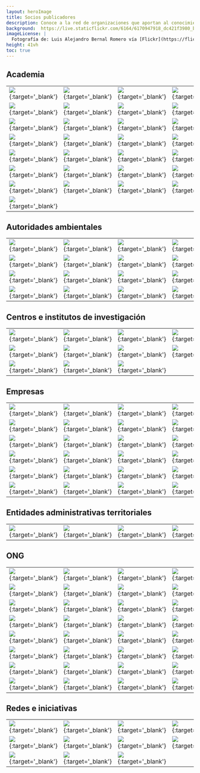 ```yaml
---
layout: heroImage
title: Socios publicadores
description: Conoce a la red de organizaciones que aportan al conocimiento libre y gratuito sobre biodiversidad en el país.
background:  https://live.staticflickr.com/6164/6170947918_dc421f3980_b.jpg
imageLicense: |
  Fotografía de: Luis Alejandro Bernal Romero vía [Flickr](https://flic.kr/p/apiHPL) 
height: 41vh
toc: true
---
```



## Academia

|   |   |   |   |   |   |
|---|---|---|---|---|---|
|  [![](https://statics.sibcolombia.net/sib-resources/images/logos-socios/500px/corhuila.jpg)](https://www.gbif.org/es/publisher/57dfb71a-f0aa-47c2-b997-30c6048dc98a){:target='_blank'} |  [![](https://statics.sibcolombia.net/sib-resources/images/logos-socios/500px/utadeo.jpg)](https://www.gbif.org/es/publisher/81724943-d4d5-4b72-bfd6-3cfc5725c12a){:target='_blank'} |  [![](https://raw.githubusercontent.com/SIB-Colombia/logos/main/socio-SiB-unisangil.png)](https://www.gbif.org/es/publisher/4ef28342-2d78-48b5-a00f-2bad53be38a1){:target='_blank'} |  [![](https://raw.githubusercontent.com/SIB-Colombia/logos/main/socio-SiB-itp.png)](http://www.gbif.org/publisher/882d4191-4161-4fde-9e94-20fbb44901c8){:target='_blank'} |  [![](https://raw.githubusercontent.com/SIB-Colombia/logos/main/socio-SiB-itm.png)](http://www.gbif.org/publisher/34770310-601a-43e0-84fb-ed81661c2d00){:target='_blank'} |  [![](https://statics.sibcolombia.net/sib-resources/images/logos-socios/ipt/unipaz.jpg)](https://www.gbif.org/es/publisher/e4a87e1f-4ff8-4d2e-bcd1-0929678abab9){:target='_blank'} |
|  [![](https://raw.githubusercontent.com/SIB-Colombia/logos/main/socio-SiB-puj.png)](http://www.gbif.org/publisher/0e2f2e28-7790-4c82-b8fb-6ef7b4c764e2){:target='_blank'} |  [![](https://raw.githubusercontent.com/SIB-Colombia/logos/main/socio-SiB-tdea.png)](https://www.gbif.org/es/publisher/63da1b44-176a-4e9b-b418-28fcc182c676){:target='_blank'} |  [![](https://raw.githubusercontent.com/SIB-Colombia/logos/main/socio-SiB-uco.png)](http://www.gbif.org/publisher/c8f840a3-4949-4e18-82e9-5771c3e57129){:target='_blank'} |  [![](https://raw.githubusercontent.com/SIB-Colombia/logos/main/socio-SiB-ces.png)](http://www.gbif.org/publisher/450bdfce-76f7-483e-b4c4-cab6a3daebba){:target='_blank'} |  [![](https://raw.githubusercontent.com/SIB-Colombia/logos/main/socio-SiB-udea.png)](http://www.gbif.org/publisher/cccff716-2694-4209-9f9e-2f7a484465a0){:target='_blank'} |  [![](https://raw.githubusercontent.com/SIB-Colombia/logos/main/socio-SiB-ucaldas.png)](http://www.gbif.org/publisher/f7f9717e-9e50-4a00-a30f-7b134390a566){:target='_blank'} |
|  [![](https://raw.githubusercontent.com/SIB-Colombia/logos/main/socio-SiB-udca.png)](http://www.gbif.org/publisher/814bd44e-34d6-46e1-a143-0c12d03f3eba){:target='_blank'} |  [![](https://raw.githubusercontent.com/SIB-Colombia/logos/main/socio-SiB-unicordoba.png)](http://www.gbif.org/publisher/dec5e6c9-0156-4fa0-b01c-e642dbff48fc){:target='_blank'} |  [![](https://raw.githubusercontent.com/SIB-Colombia/logos/main/socio-SiB-unibague.png)](https://www.gbif.org/es/publisher/ec11396a-66ab-4e57-b9c1-a8aff1cb7a1d){:target='_blank'} |  [![](https://raw.githubusercontent.com/SIB-Colombia/logos/main/socio-SiB-uniamazonia.png)](http://www.gbif.org/publisher/256035fe-75ff-4a7c-94bc-86af590c9050){:target='_blank'} |  [![](https://raw.githubusercontent.com/SIB-Colombia/logos/main/socio-SiB-lasalle.png)](https://www.gbif.org/es/publisher/478a9e81-e716-42dc-a68d-03487953a32e){:target='_blank'} |  [![](https://raw.githubusercontent.com/SIB-Colombia/logos/main/socio-SiB-uniandes.png)](https://www.gbif.org/es/publisher/77c64839-4c99-4a40-beb3-cd16afc23540){:target='_blank'} |
|  [![](https://raw.githubusercontent.com/SIB-Colombia/logos/main/socio-SiB-unillanos.png)](http://www.gbif.org/publisher/2fff5d0c-6bbd-432d-8832-cc4e307a267f){:target='_blank'} |  [![](https://raw.githubusercontent.com/SIB-Colombia/logos/main/socio-SiB-udenar.png)](https://www.gbif.org/es/publisher/58c7e325-82fc-446d-9406-851b4d357db7){:target='_blank'} |  [![](https://statics.sibcolombia.net/sib-resources/images/logos-socios/500px/unipamplona.jpg)](https://www.gbif.org/es/publisher/96b23685-f195-4131-af29-ea9e160225dd){:target='_blank'} |  [![](https://sibcolombia.net/wp-content/uploads/2021/05/usbcali.jpg)](https://www.gbif.org/es/publisher/0a1fecc6-cc98-47d7-bdd0-42f3c051072f){:target='_blank'} |  [![](https://raw.githubusercontent.com/SIB-Colombia/logos/main/socio-SiB-udes.png)](https://www.gbif.org/es/publisher/112087f6-a6c0-4cee-8441-387f900d34f9){:target='_blank'} |  [![](https://raw.githubusercontent.com/SIB-Colombia/logos/main/socio-SiB-unisucre.png)](https://www.gbif.org/es/publisher/341acb6e-2ed2-4c13-af14-5e00173e15f8){:target='_blank'} |
|  [![](https://raw.githubusercontent.com/SIB-Colombia/logos/main/socio-SiB-unicauca.png)](http://www.gbif.org/publisher/695bd197-a0b6-4937-9867-414e84d3a96d){:target='_blank'} |  [![](https://raw.githubusercontent.com/SIB-Colombia/logos/main/socio-SiB-unimagdalena.png)](https://www.gbif.org/es/publisher/30ff48bd-4dd1-429d-a5a5-348c8e5fbfb1){:target='_blank'} |  [![](https://raw.githubusercontent.com/SIB-Colombia/logos/main/socio-SiB-uniquindio.png)](http://www.gbif.org/publisher/bc709e2f-6eb4-4cbe-a295-e12eed0679f2){:target='_blank'} |  [![](https://raw.githubusercontent.com/SIB-Colombia/logos/main/socio-SiB-unisinu.png)](https://www.gbif.org/es/publisher/8d9a1a1c-a563-461e-85ef-002861f87bd7){:target='_blank'} |  [![](https://raw.githubusercontent.com/SIB-Colombia/logos/main/socio-SiB-ut.png)](http://www.gbif.org/publisher/5a45153b-bdf9-44ae-b7a7-e3261896540b){:target='_blank'} |  [![](https://raw.githubusercontent.com/SIB-Colombia/logos/main/socio-SiB-univalle.png)](https://www.gbif.org/es/publisher/85be57ed-f187-49c9-b7ff-eaa622e06217){:target='_blank'} |
|  [![](https://raw.githubusercontent.com/SIB-Colombia/logos/main/socio-SiB-udistrital.png)](http://www.gbif.org/publisher/b8cd2cdb-ee95-409c-b1b8-e09bab4f9a70){:target='_blank'} |  [![](https://raw.githubusercontent.com/SIB-Colombia/logos/main/socio-SiB-eafit.png)](https://www.gbif.org/es/publisher/57c6cd7f-e50f-441e-849a-3d2e1912cb92){:target='_blank'} |  [![](https://raw.githubusercontent.com/SIB-Colombia/logos/main/socio-SiB-unbosque.png)](http://www.gbif.org/publisher/e0455781-2311-4b5b-8cc0-421d73e04f1b){:target='_blank'} |  [![](https://raw.githubusercontent.com/SIB-Colombia/logos/main/socio-SiB-icesi.png)](http://www.gbif.org/publisher/7d91f9bd-f6cd-48e3-ba81-3c228cf5e13a){:target='_blank'} |  [![](https://raw.githubusercontent.com/SIB-Colombia/logos/main/socio-SiB-uis.png)](http://www.gbif.org/publisher/6c147991-c3bf-453d-a778-3bea9a534804){:target='_blank'} |  [![](https://statics.sibcolombia.net/sib-resources/images/logos-socios/ipt/unilibre.jpg)](https://www.gbif.org/es/publisher/0b6c758d-aeac-4bea-a8c9-bd1703468b8a){:target='_blank'} |
|  [![](https://raw.githubusercontent.com/SIB-Colombia/logos/main/socio-SiB-unal.png)](https://www.gbif.org/es/publisher/eac88d99-9f6c-4031-8fc4-8088f0e0dfe7){:target='_blank'} |  [![](https://raw.githubusercontent.com/SIB-Colombia/logos/main/socio-SiB-uptc.png)](http://www.gbif.org/publisher/ad3f9c5f-5021-45a3-a7c4-3e64895f6f79){:target='_blank'} |  [![](https://raw.githubusercontent.com/SIB-Colombia/logos/main/socio-SiB-upb.png)](http://www.gbif.org/publisher/9ad34578-87e3-4240-93ac-4b1a5c9347dc){:target='_blank'} |  [![](https://raw.githubusercontent.com/SIB-Colombia/logos/main/socio-SiB-unisimon.png)](https://www.gbif.org/es/publisher/0238226a-9c79-4717-933a-cf0fd5045ba8){:target='_blank'} |  [![](https://raw.githubusercontent.com/SIB-Colombia/logos/main/socio-SiB-utp.png)](http://www.gbif.org/publisher/06f46c98-9794-4d96-a014-aecdf24dbd7e){:target='_blank'} |  [![](https://raw.githubusercontent.com/SIB-Colombia/logos/main/socio-SiB-utch.png)](http://www.gbif.org/publisher/073e52d4-44bd-41d7-bdfa-88c2735c694b){:target='_blank'} |
|  [![](https://raw.githubusercontent.com/SIB-Colombia/logos/main/socio-SiB-unisabana.png)](https://www.gbif.org/es/publisher/c8ef7f6c-d48b-4d5d-a7e6-3d64152c2832){:target='_blank'} |   |   |   |   |   |

## Autoridades ambientales

|   |   |   |   |   |   |
|---|---|---|---|---|---|
|  [![](https://raw.githubusercontent.com/SIB-Colombia/logos/main/socio-SiB-amva.png)](https://www.gbif.org/es/publisher/bad9baef-be05-4410-83c8-31060a9bafb7){:target='_blank'} |  [![](https://raw.githubusercontent.com/SIB-Colombia/logos/main/socio-SiB-car.png)](https://www.gbif.org/es/publisher/47380c8a-0edd-4036-b1bc-d852cba8232f){:target='_blank'} |  [![](https://raw.githubusercontent.com/SIB-Colombia/logos/main/socio-SiB-carder.png)](https://www.gbif.org/es/publisher/530adb60-b968-4804-8571-4e8f74b9539d){:target='_blank'} |  [![](https://raw.githubusercontent.com/SIB-Colombia/logos/main/socio-SiB-cdmb.png)](https://www.gbif.org/es/publisher/7a079928-aee9-418a-b083-6152d01c78d6){:target='_blank'} |  [![](https://raw.githubusercontent.com/SIB-Colombia/logos/main/socio-SiB-coralina.png)](https://www.gbif.org/es/publisher/73b7431a-7a64-47f6-9c1b-a030e1a67fa4){:target='_blank'} |  [![](https://raw.githubusercontent.com/SIB-Colombia/logos/main/socio-SiB-corantioquia.png)](https://www.gbif.org/es/publisher/15b278a8-1356-4f7b-ba32-3c733c3d0aac){:target='_blank'} |
|  [![](https://raw.githubusercontent.com/SIB-Colombia/logos/main/socio-SiB-cormacarena.png)](http://www.gbif.org/publisher/4b3fc3ac-227f-477d-9853-cfa76044d108){:target='_blank'} |  [![](https://raw.githubusercontent.com/SIB-Colombia/logos/main/socio-SiB-cornare.png)](http://www.gbif.org/publisher/1106e179-e49f-461f-95a6-459bf4d53c1b){:target='_blank'} |  [![](https://raw.githubusercontent.com/SIB-Colombia/logos/main/socio-SiB-corpoamazonia.png)](http://www.gbif.org/publisher/52f50975-7f82-4945-8e98-90b983a89bfc){:target='_blank'} |  [![](https://raw.githubusercontent.com/SIB-Colombia/logos/main/socio-SiB-corpoboyaca.png)](https://www.gbif.org/es/publisher/03fefd3c-2809-4966-810d-a6c2205ab899  ){:target='_blank'} |  [![](https://raw.githubusercontent.com/SIB-Colombia/logos/main/socio-SiB-corpocaldas.png)](http://www.gbif.org/publisher/015d5ac7-2644-49e9-815e-79468647d6af){:target='_blank'} |  [![](https://raw.githubusercontent.com/SIB-Colombia/logos/main/socio-SiB-corpochivor.png)](https://www.gbif.org/es/publisher/6e051633-cbf0-4729-be54-f7be1e078c97  ){:target='_blank'} |
|  [![](https://statics.sibcolombia.net/sib-resources/images/logos-socios/500px/corpoguavio.jpg)](http://www.gbif.org/publisher/69cbe3e1-ea7a-4f22-b4b8-47dd4df6e79b){:target='_blank'} |  [![](https://statics.sibcolombia.net/sib-resources/images/logos-socios/500px/cam.jpg)](https://www.gbif.org/es/publisher/01557d7b-fe92-442a-915c-cc4709eaed23){:target='_blank'} |  [![](https://raw.githubusercontent.com/SIB-Colombia/logos/main/socio-SiB-cortolima.png)](http://www.gbif.org/publisher/0bad0631-0693-41fa-afd5-54df0120c509){:target='_blank'} |  [![](https://raw.githubusercontent.com/SIB-Colombia/logos/main/socio-SiB-crq.png)](http://www.gbif.org/publisher/85e6ceac-5381-4378-917c-dc3b8032affa){:target='_blank'} |  [![](https://raw.githubusercontent.com/SIB-Colombia/logos/main/socio-SiB-cvc.png)](https://www.gbif.org/es/publisher/06867940-0867-4b4a-abb2-a57a16fcf2dc){:target='_blank'} |  [![](https://raw.githubusercontent.com/SIB-Colombia/logos/main/socio-SiB-cvs.png)](https://www.gbif.org/es/publisher/fbe29d53-6c40-411a-8e97-2d92a285c88e){:target='_blank'} |
|  [![](https://raw.githubusercontent.com/gbif/hp-colombian-biodiversity/master/assets/images/logosEntidades/MADS.png)](https://www.gbif.org/es/publisher/a6086726-bc99-4443-8645-3788ed502381){:target='_blank'} |  [![](https://raw.githubusercontent.com/SIB-Colombia/logos/main/socio-SiB-pnn.png)](http://www.gbif.org/publisher/ab13adb9-ce23-444d-87c9-ce41f03ef2b3){:target='_blank'} |  [![](https://statics.sibcolombia.net/sib-resources/images/logos-socios/500px/sda.jpg)](http://www.gbif.org/publisher/e70c4151-0d1a-414d-b70e-e87ac1e812b7){:target='_blank'} | [![](https://raw.githubusercontent.com/SIB-Colombia/logos/main/socio-SiB-smam.png)](https://www.gbif.org/publisher/1d8b951a-3a02-40ab-aa7a-f37dc0009abf){:target='_blank'} | | |


## Centros e institutos de investigación

|   |   |   |   |   |   |
|---|---|---|---|---|---|
|  [![](https://raw.githubusercontent.com/SIB-Colombia/logos/main/socio-SiB-bios.png)](http://www.gbif.org/publisher/56d218dd-b62e-4ee5-bde6-15f013ad99bb){:target='_blank'} |  [![](https://raw.githubusercontent.com/SIB-Colombia/logos/main/socio-SiB-ciat.png)](https://www.gbif.org/es/publisher/fee3882f-5360-4f01-a1ca-767c48fa629c){:target='_blank'} |  [![](https://raw.githubusercontent.com/SIB-Colombia/logos/main/socio-SiB-cenicafe.png)](https://www.gbif.org/es/publisher/da583013-8a1b-4570-b0e4-c7cb25b2e7bf){:target='_blank'} |  [![](https://raw.githubusercontent.com/SIB-Colombia/logos/main/socio-SiB-cenipalma.png)](https://www.gbif.org/es/publisher/23fe61fe-622d-4523-ae45-8c931f22c534){:target='_blank'} |  [![](https://raw.githubusercontent.com/SIB-Colombia/logos/main/socio-SiB-agrosavia.png)](https://www.gbif.org/es/publisher/488f6b87-5688-4c9a-928c-2d5355054b01){:target='_blank'} |  [![](https://raw.githubusercontent.com/SIB-Colombia/logos/main/socio-SiB-corpogen.png)](https://www.gbif.org/es/publisher/2730ae30-29d6-4aa2-99ee-26f483fa718b){:target='_blank'} |
|  [![](https://raw.githubusercontent.com/SIB-Colombia/logos/main/socio-SiB-cipav.png)](https://www.gbif.org/es/publisher/2e7ea925-e11c-451c-9841-0a8e85e5c5dc){:target='_blank'} |  [![](https://raw.githubusercontent.com/SIB-Colombia/logos/main/socio-SiB-sinchi.png)](https://www.gbif.org/es/publisher/9d77fdeb-100f-4b29-98ad-4effdd824457){:target='_blank'} |  [![](https://raw.githubusercontent.com/SIB-Colombia/logos/main/socio-SiB-icmt.png)](http://www.gbif.org/publisher/831c8ca0-3806-4796-b8a3-fb5f15813749){:target='_blank'} |  [![](https://raw.githubusercontent.com/SIB-Colombia/logos/main/socio-SiB-iavh.png)](http://www.gbif.org/publisher/2a7e3080-28a9-11dd-97cd-b8a03c50a862){:target='_blank'} |  [![](https://raw.githubusercontent.com/SIB-Colombia/logos/main/socio-SiB-iiap.png)](https://www.gbif.org/es/publisher/e1050db2-9faf-4d72-b860-295debaf9d2a){:target='_blank'} |  [![](https://raw.githubusercontent.com/SIB-Colombia/logos/main/socio-SiB-invemar.png)](https://www.gbif.org/es/publisher/f072f648-b8a4-47a0-9e1c-89d790645b5a){:target='_blank'} |
|  [![](https://raw.githubusercontent.com/SIB-Colombia/logos/main/socio-SiB-ins.png)](https://www.gbif.org/es/publisher/b8b274e0-3216-48b8-afea-5616ec326ce1){:target='_blank'} |  [![](https://raw.githubusercontent.com/SIB-Colombia/logos/main/socio-SiB-inciva.png)](http://www.gbif.org/publisher/a7e6d0ba-9e3d-4be2-b3ac-2c5e812e0a31){:target='_blank'} |  [![](https://statics.sibcolombia.net/sib-resources/images/logos-socios/portal-sib/tomogrande.jpg)](https://www.gbif.org/es/publisher/84ecbadd-3529-41ea-a954-12e151eb2755){:target='_blank'}|


## Empresas

|   |   |   |   |   |   |
|---|---|---|---|---|---|
|  [![](https://raw.githubusercontent.com/SIB-Colombia/logos/main/socio-SiB-ab.png)](https://www.gbif.org/es/publisher/6d1beb45-43bc-499a-85a0-f06f67e81591){:target='_blank'}        |  [![](https://raw.githubusercontent.com/SIB-Colombia/logos/main/socio-SiB-aigos.png)](https://www.gbif.org/es/publisher/eea64f26-8fd5-49fb-be7e-a1d4cfc051ee){:target='_blank'}        |  [![](https://raw.githubusercontent.com/SIB-Colombia/logos/main/socio-SiB-anadarko.png)](https://www.gbif.org/es/publisher/b5904aaf-02c7-4ff3-85a6-0f528dbb632e){:target='_blank'}  |  [![](https://raw.githubusercontent.com/SIB-Colombia/logos/main/socio-SiB-anglogoldashanti.png)](https://www.gbif.org/es/publisher/df604473-66f0-444d-94c4-22795f268afe){:target='_blank'} |  [![](https://raw.githubusercontent.com/SIB-Colombia/logos/main/socio-SiB-aures.png)](https://www.gbif.org/es/publisher/e62a5313-e771-4c81-b6d1-cba6e4085635){:target='_blank'}    |  [![](https://raw.githubusercontent.com/SIB-Colombia/logos/main/socio-SiB-biotica.png)](https://www.gbif.org/es/publisher/8e6bc843-c1b4-4b10-b546-881f06049004){:target='_blank'}   |
|  [![](https://raw.githubusercontent.com/SIB-Colombia/logos/main/socio-SiB-cerrejon.png)](https://www.gbif.org/es/publisher/14fb9c57-68a5-4870-b434-5355df7a9c3c){:target='_blank'}  |  [![](https://statics.sibcolombia.net/sib-resources/images/logos-socios/500px/carsa.jpg)](https://www.gbif.org/es/publisher/4d14137b-ce2c-4111-98a9-0078f5d53237){:target='_blank'}    |  [![](https://raw.githubusercontent.com/SIB-Colombia/logos/main/socio-SiB-celsia.png)](https://www.gbif.org/es/publisher/0fd86a13-3d0d-4d6e-b809-2811706f35d6){:target='_blank'}    |  [![](https://statics.sibcolombia.net/sib-resources/images/logos-socios/500px/cerromatoso.jpg)](https://www.gbif.org/es/publisher/1a4f4e64-eb3d-42c3-a359-1be3869b3a20){:target='_blank'}  |  [![](https://raw.githubusercontent.com/SIB-Colombia/logos/main/socio-SiB-chec.png)](https://www.gbif.org/es/publisher/bbf93124-1cc2-4cac-a101-b4412dd04e2a){:target='_blank'}     | [![](https://raw.githubusercontent.com/SIB-Colombia/logos/main/socio-SiB-ciprogress.png)](https://www.gbif.org/es/publisher/03a8bc52-9c2e-4aee-8dd7-9b4d279e4960){:target='_blank'} |
|  [![](https://raw.githubusercontent.com/SIB-Colombia/logos/main/socio-SiB-lapintada.png)](https://www.gbif.org/es/publisher/db41c5c6-d34a-4d27-8ac9-0c8d085393f7){:target='_blank'} |  [![](https://raw.githubusercontent.com/SIB-Colombia/logos/main/socio-SiB-Conambiente.png)](https://www.gbif.org/es/publisher/d3c29fed-bcac-4f84-8d3d-f4b7f76fdc8e){:target='_blank'}  |  [![](https://raw.githubusercontent.com/SIB-Colombia/logos/main/socio-SiB-cunaguaro.png)](https://www.gbif.org/es/publisher/c5245889-c63d-48fa-ae4b-90ddd74f1d2d){:target='_blank'} |  [![](https://statics.sibcolombia.net/sib-resources/images/logos-socios/500px/ecopetrol.jpg)](https://www.gbif.org/es/publisher/d5ef14a1-5177-4547-9ce2-46d84a4214eb){:target='_blank'}    |  [![](https://statics.sibcolombia.net/sib-resources/images/logos-socios/ipt/epm.jpg)](https://www.gbif.org/es/publisher/d42b7e5d-a3e5-4fc2-8b3d-105336d70898){:target='_blank'}    |  [![](https://statics.sibcolombia.net/sib-resources/images/logos-socios/ipt/enel.jpg)](https://www.gbif.org/es/publisher/f442f96e-2017-4cf5-b19f-1f3320ae7577){:target='_blank'}    |
|  [![](https://raw.githubusercontent.com/SIB-Colombia/logos/main/socio-SiB-fedecacao.png)](https://www.gbif.org/es/publisher/37c1c493-782c-4f53-914d-b1f66cdcf61c){:target='_blank'} |  [![](https://raw.githubusercontent.com/SIB-Colombia/logos/main/socio-SiB-fnc.png)](https://www.gbif.org/es/publisher/fe602f47-b553-4291-b6e5-197b9837e167){:target='_blank'}          |  [![](https://statics.sibcolombia.net/sib-resources/images/logos-socios/500px/geb.jpg)](https://www.gbif.org/es/publisher/2977895d-3ce2-4fb9-b62e-a775c8fd9304){:target='_blank'}   |  [![](https://raw.githubusercontent.com/SIB-Colombia/logos/main/socio-SiB-hatovial.png)](https://www.gbif.org/es/publisher/90d2e455-c279-4bf1-ba87-806495641e18){:target='_blank'}         |  [![](https://raw.githubusercontent.com/SIB-Colombia/logos/main/socio-SiB-holcim.png)](https://www.gbif.org/es/publisher/5e08abdd-46a0-45ec-a2e5-93348975b11d){:target='_blank'}   |  [![](https://raw.githubusercontent.com/SIB-Colombia/logos/main/socio-SiB-inerco.png)](https://www.gbif.org/es/publisher/67c63221-0c74-4c18-97f9-e2b2acb739ce){:target='_blank'}    |
|  [![](https://raw.githubusercontent.com/SIB-Colombia/logos/main/socio-SiB-isagen.png)](https://www.gbif.org/es/publisher/04ce62dd-30ec-4d98-8b30-b09cafc3ac38){:target='_blank'}    |  [![](https://raw.githubusercontent.com/SIB-Colombia/logos/main/socio-SiB-mineros-aluvial.png)](https://www.gbif.org/publisher/54eb018e-54d8-49cc-b98b-37733bb70028){:target='_blank'} |  [![](https://raw.githubusercontent.com/SIB-Colombia/logos/main/socio-SiB-moam.png)](https://www.gbif.org/es/publisher/9a21807b-b9c5-4071-b393-764f3cd58abc){:target='_blank'}      |  [![](https://raw.githubusercontent.com/SIB-Colombia/logos/main/socio-SiB-comfenalco.png)](http://www.gbif.org/publisher/0c0c7309-6a47-4760-9f5c-a48f6d354f75){:target='_blank'}           |  [![](https://raw.githubusercontent.com/SIB-Colombia/logos/main/socio-SiB-bicentenario.png)](http://www.gbif.org/publisher/c3da1f49-b2c8-4751-b72f-28855546ec4c){:target='_blank'} |  [![](https://raw.githubusercontent.com/SIB-Colombia/logos/main/socio-SiB-promigas.png)](https://www.gbif.org/es/publisher/dbc2ab56-d499-403c-8db5-c1a49cd0b75f){:target='_blank'}  |
|  [![](https://raw.githubusercontent.com/SIB-Colombia/logos/main/socio-SiB-stratos.png)](https://www.gbif.org/es/publisher/2c542862-b9dd-40fc-8260-fb434997efa7){:target='_blank'}   |  [![](https://raw.githubusercontent.com/SIB-Colombia/logos/main/socio-SiB-terrasos.png)](https://www.gbif.org/es/publisher/f5db868f-e5bf-4208-bd9d-d4063ae1c825){:target='_blank'}     |   [![](https://raw.githubusercontent.com/SIB-Colombia/logos/main/socio-SiB-aliar.png)](https://www.gbif.org/publisher/81122090-e8d9-41a3-a7ba-a43e95d451f9){:target='_blank'}     |   [![](https://raw.githubusercontent.com/SIB-Colombia/logos/main/socio-SiB-awe.png)](https://www.gbif.org/publisher/83500190-21b6-445c-ab2c-c0565fc0afce){:target='_blank'}     |


## Entidades administrativas territoriales

|   |   |   |   |   |   |
|---|---|---|---|---|---|
|  [![](https://statics.sibcolombia.net/sib-resources/images/logos-socios/500px/Cupica.png)](https://www.gbif.org/es/publisher/a4fa550d-0146-47d9-989e-0674121aa8eb){:target='_blank'} |  [![](https://raw.githubusercontent.com/SIB-Colombia/logos/main/socio-SiB-sanandres.png)](https://www.gbif.org/es/publisher/c0fa6fbb-cc9b-423b-b801-c1bb28d6467d){:target='_blank'} |  [![](https://raw.githubusercontent.com/SIB-Colombia/logos/main/socio-SiB-jbb.png)](http://www.gbif.org/publisher/eace4687-50e8-4f9a-829b-29ff8ff1fa8b){:target='_blank'} |  [![](https://raw.githubusercontent.com/SIB-Colombia/logos/main/socio-SiB-pitalito.png)](https://www.gbif.org/publisher/ea573d31-79fd-44f2-ada9-303e820feb4a){:target="_blank"}  |  [![](https://raw.githubusercontent.com/SIB-Colombia/logos/main/socio-SiB-envigado.png)](https://www.gbif.org/publisher/a82f7b11-edb1-4f83-ab17-eefbf50c3cfa){:target="_blank"}  |  [![](/comunidad/imagenes/W_Logo500x500.jpg)](){:target="_blank"} |


## ONG

|   |   |   |   |   |   |
|---|---|---|---|---|---|
|  [![](https://raw.githubusercontent.com/SIB-Colombia/logos/main/socio-SiB-abc.png)](https://www.gbif.org/es/publisher/c803f6f5-2c6a-4b41-8c15-768d48ef1c8c){:target='_blank'} |  [![](https://raw.githubusercontent.com/SIB-Colombia/logos/main/socio-SiB-gaica.png)](http://www.gbif.org/publisher/1447752d-0ee4-4951-a0fb-b1f2acb977af){:target='_blank'} |  [![](https://raw.githubusercontent.com/SIB-Colombia/logos/main/socio-SiB-calidris.png)](https://www.gbif.org/es/publisher/a2f1c6f5-88de-4fc5-891a-336259f32f4e){:target='_blank'} |  [![](https://raw.githubusercontent.com/SIB-Colombia/logos/main/socio-SiB-selva.png)](https://www.gbif.org/es/publisher/567cdb5e-5bb3-42e1-ae07-ffa6fc60b56e){:target='_blank'} |  [![](https://raw.githubusercontent.com/SIB-Colombia/logos/main/socio-SiB-cabildoverde.png)](http://www.gbif.org/publisher/70f5f94a-045f-453e-aae9-c60133376231){:target='_blank'} |  [![](https://statics.sibcolombia.net/sib-resources/images/logos-socios/500px/cuencaverde.jpg)](https://www.gbif.org/pt/publisher/47844d46-753c-44c5-8a1d-b50fa69f7ddc){:target='_blank'} |
|  [![](https://raw.githubusercontent.com/SIB-Colombia/logos/main/socio-SiB-paisajesrurales.png)](http://www.gbif.org/publisher/2627e955-93f5-4206-bac5-a1e3bd91ee37){:target='_blank'} |  [![](https://raw.githubusercontent.com/SIB-Colombia/logos/main/socio-SiB-biodiversa.png)](http://www.gbif.org/publisher/acdeb4a9-78c7-423b-bb21-fb5c4e515854){:target='_blank'} |  [![](https://raw.githubusercontent.com/SIB-Colombia/logos/main/socio-SiB-corporacionsanjorge.png)](http://www.gbif.org/publisher/1904954c-81e7-4254-9778-ae3deed93de6){:target='_blank'} |  [![](https://raw.githubusercontent.com/SIB-Colombia/logos/main/socio-SiB-alma.png)](https://www.gbif.org/es/publisher/05827c69-a802-472f-bbe3-76629dfd57a7){:target='_blank'} |  [![](https://raw.githubusercontent.com/SIB-Colombia/logos/main/socio-SiB-bosqhum.png)](http://www.gbif.org/publisher/e174384d-ee9a-4ed8-b4f4-0ec3a8fa5e39){:target='_blank'} |  [![](https://raw.githubusercontent.com/SIB-Colombia/logos/main/socio-SiB-zoobaq.png)](http://www.gbif.org/publisher/c3809434-1211-4b43-b20c-bd940780d30e){:target='_blank'} |
|  [![](https://statics.sibcolombia.net/sib-resources/images/logos-socios/500px/fundcentrodeprimates.jpg)](https://www.gbif.org/es/publisher/17f4782d-46d3-43df-bfb1-e190f972073a){:target='_blank'} |  [![](https://statics.sibcolombia.net/sib-resources/images/logos-socios/500px/cerrobravo.jpg)](https://www.gbif.org/es/publisher/2475808f-450e-4079-9a23-fa7ba6d14845){:target='_blank'} |  [![](https://raw.githubusercontent.com/SIB-Colombia/logos/main/socio-SiB-chimbilako.png)](https://www.gbif.org/es/publisher/76d82379-e2a3-4a1f-9b55-2ec5c9f87532){:target='_blank'} |  [![](https://raw.githubusercontent.com/SIB-Colombia/logos/main/socio-SiB-colombiaazul.png)](https://www.gbif.org/es/publisher/32665a46-4074-474a-85a5-110db4f55fa8){:target='_blank'} |  [![](https://raw.githubusercontent.com/SIB-Colombia/logos/main/socio-SiB-cunaguaro.png)](https://www.gbif.org/es/publisher/827fad55-4521-496e-949c-28e3b0428765){:target='_blank'} |  [![](https://raw.githubusercontent.com/SIB-Colombia/logos/main/socio-SiB-ecohabitats.png)](https://www.gbif.org/es/publisher/4dad347c-f297-46ee-9755-fda443b966d7){:target='_blank'} |
|  [![](https://raw.githubusercontent.com/SIB-Colombia/logos/main/socio-SiB-fedena.png)](https://www.gbif.org/es/publisher/005015df-170c-4f12-8e01-19877f1deba8){:target='_blank'} |  [![](https://raw.githubusercontent.com/SIB-Colombia/logos/main/socio-SiB-ecotropico.png)](https://www.gbif.org/es/publisher/c7e55c34-9c2d-46d5-9ca0-7aaad06b179a){:target='_blank'} |  [![](https://raw.githubusercontent.com/SIB-Colombia/logos/main/socio-SiB-elrefugio.png)](http://www.gbif.org/publisher/a705fc03-2aaa-4f52-af96-bd6f3000df4f){:target='_blank'} |  [![](https://raw.githubusercontent.com/SIB-Colombia/logos/main/socio-SiB-entropika.png)](http://www.gbif.org/publisher/3a56fbe7-467b-4018-8876-f73dede15ea2){:target='_blank'} |  [![](https://raw.githubusercontent.com/SIB-Colombia/logos/main/socio-SiB-guayacanal.png)](https://www.gbif.org/es/publisher/00a915e7-b4e2-4795-bcbf-45e4dda0e927){:target='_blank'} |  [![](https://raw.githubusercontent.com/SIB-Colombia/logos/main/socio-SiB-gaia.png)](http://www.gbif.org/publisher/cd9bc4b5-4375-4991-aec5-0b4443b5d7a6){:target='_blank'} |
|  [![](https://raw.githubusercontent.com/SIB-Colombia/logos/main/socio-SiB-humedales.png)](http://www.gbif.org/publisher/85aae44a-2a4c-4a3f-92cc-a1a8d27b90fa){:target='_blank'} |  [![](https://raw.githubusercontent.com/SIB-Colombia/logos/main/socio-SiB-jbm.png)](http://www.gbif.org/publisher/927793ba-72ba-43b3-8794-a22c78be5070){:target='_blank'} |  [![](https://raw.githubusercontent.com/SIB-Colombia/logos/main/socio-SiB-jotaudo.png)](http://www.gbif.org/publisher/b98ce289-a492-4bcf-8e57-623ddfadab10){:target='_blank'} |  [![](https://raw.githubusercontent.com/SIB-Colombia/logos/main/socio-SiB-macuaticos.png)](http://www.gbif.org/publisher/29808b4c-81a6-4f60-9df4-bdb9a08f74b8){:target='_blank'} |  [![](https://raw.githubusercontent.com/SIB-Colombia/logos/main/socio-SiB-malpelo.png)](https://www.gbif.org/es/publisher/ef3ec46c-c2e6-4674-a663-77b334fa6003){:target='_blank'} |  [![](https://raw.githubusercontent.com/SIB-Colombia/logos/main/socio-SiB-natura.png)](https://www.gbif.org/es/publisher/f52593de-ac30-49ea-8e3e-07cf745249ec){:target='_blank'} |
|  [![](https://raw.githubusercontent.com/SIB-Colombia/logos/main/socio-SiB-omacha.png)](https://www.gbif.org/es/publisher/986e56a2-5615-407d-8351-a4bac59fd303){:target='_blank'} |  [![](https://raw.githubusercontent.com/SIB-Colombia/logos/main/socio-SiB-fundacionorinoquia.png)](http://www.gbif.org/publisher/685633c3-05f9-4e44-bf4f-8dfdd0654072){:target='_blank'} |  [![](https://raw.githubusercontent.com/SIB-Colombia/logos/main/socio-SiB-orinoquiabiodiversa.png)](http://www.gbif.org/publisher/111b5370-2936-4e4e-a772-7d681a7127c1){:target='_blank'} |  [![](https://raw.githubusercontent.com/SIB-Colombia/logos/main/socio-SiB-panthera.png)](http://www.gbif.org/publisher/4eb145f4-b1b0-4b94-8edc-e814fd77a4e8){:target='_blank'} |  [![](https://raw.githubusercontent.com/SIB-Colombia/logos/main/socio-SiB-ecomares.png)](http://www.gbif.org/publisher/4bd6f687-197e-4d61-ad04-965c86f5a4dd){:target='_blank'} |  [![](https://raw.githubusercontent.com/SIB-Colombia/logos/main/socio-SiB-prosierra.png)](https://www.gbif.org/es/publisher/6fd43b88-b13f-4547-94ab-1720f2a3b7ed){:target='_blank'} |
|  [![](https://raw.githubusercontent.com/SIB-Colombia/logos/main/socio-SiB-lapalmita.png)](http://www.gbif.org/publisher/fb92ab7b-65fe-4353-9c4b-99ee81c91feb){:target='_blank'} |  [![](https://raw.githubusercontent.com/SIB-Colombia/logos/main/socio-SiB-tortugasdelmar.png)](http://www.gbif.org/publisher/4fd780a2-60b9-480f-8550-124b1604143f){:target='_blank'} |  [![](https://raw.githubusercontent.com/SIB-Colombia/logos/main/socio-SiB-ftropico.png)](http://www.gbif.org/publisher/8825eec2-5312-4e2a-ada4-41b907818fdf){:target='_blank'} |  [![](https://statics.sibcolombia.net/sib-resources/images/logos-socios/500px/tropicoalto.jpg)](https://www.gbif.org/es/publisher/a0f40644-1fec-42d8-af64-0bce3e9d76d2){:target='_blank'} |  [![](https://raw.githubusercontent.com/SIB-Colombia/logos/main/socio-SiB-jbgp.png)](http://www.gbif.org/publisher/698acf43-05cd-4b45-8107-7c666d87f77c){:target='_blank'} |  [![](https://raw.githubusercontent.com/SIB-Colombia/logos/main/socio-SiB-jbq.png)](https://www.gbif.org/es/publisher/e144e6ee-503e-4bd9-9eff-f2fc77473642){:target='_blank'} |
|  [![](https://raw.githubusercontent.com/SIB-Colombia/logos/main/socio-SiB-patrimonionatural.png)](https://www.gbif.org/es/publisher/190b47cb-54d5-4b87-9c1e-22b0483fe071){:target='_blank'} |  [![](https://raw.githubusercontent.com/SIB-Colombia/logos/main/socio-SiB-procat.png)](http://www.gbif.org/publisher/13a1e31d-4046-4c80-8a06-f97a4eb8cf53){:target='_blank'} |  [![](https://raw.githubusercontent.com/SIB-Colombia/logos/main/socio-SiB-wcs.png)](https://www.gbif.org/es/publisher/0c23482f-89f3-4efa-b6ed-7b25dadde4fc){:target='_blank'} |  [![](https://raw.githubusercontent.com/SIB-Colombia/logos/main/socio-SiB-wwf.png)](https://www.gbif.org/es/publisher/feef46fb-6287-41f4-b3db-5f9dff600ab8){:target='_blank'} |  [![](https://raw.githubusercontent.com/SIB-Colombia/logos/main/socio-SiB-yoluka.png)](https://www.gbif.org/es/publisher/c0252e99-c6d0-449e-8106-508be14c34fa){:target='_blank'} |


## Redes e iniciativas

|   |   |   |   |   |   |
|---|---|---|---|---|---|
|  [![](https://raw.githubusercontent.com/SIB-Colombia/logos/main/socio-SiB-abo.png)](http://www.gbif.org/publisher/8251fe14-04e1-483f-9ae6-46cf83ff76fa){:target='_blank'} |  [![](https://raw.githubusercontent.com/SIB-Colombia/logos/main/socio-SiB-acictios.png)](http://www.gbif.org/publisher/adaeb73b-8f3b-433c-ab2e-a8ca68a7c7ea){:target='_blank'} |  [![](https://raw.githubusercontent.com/SIB-Colombia/logos/main/socio-SiB-aco.png)](https://www.gbif.org/es/publisher/3674c091-7058-4d7f-9b07-6dc163f1accf){:target='_blank'} |  [![](https://raw.githubusercontent.com/SIB-Colombia/logos/main/socio-SiB-pispesca.png)](https://www.gbif.org/es/publisher/9b024f83-e4ac-44ff-86ab-c2a6f0da9726){:target='_blank'} |  [![](https://statics.sibcolombia.net/sib-resources/images/logos-socios/ipt/acz.jpg)](https://www.gbif.org/es/publisher/3ecddc17-a081-4e85-92c3-d8e31716342c){:target='_blank'} |  [![](https://raw.githubusercontent.com/SIB-Colombia/logos/main/socio-SiB-apc.png)](http://www.gbif.org/publisher/76513b28-548d-480a-8859-bd7f45f8724b){:target='_blank'} |
|  [![](https://raw.githubusercontent.com/SIB-Colombia/logos/main/socio-SiB-resnatur.png)](https://www.gbif.org/es/publisher/38c1ea4f-4ce4-4dbb-8d01-7e0149f16bcd){:target='_blank'} |  [![](https://raw.githubusercontent.com/SIB-Colombia/logos/main/socio-SiB-ebird.png)](){:target='_blank'} |  [![](https://statics.sibcolombia.net/sib-resources/images/logos-socios/500px/coleoptera.jpg)](https://www.gbif.org/es/publisher/2c39be5c-c11e-46d0-bcb4-552f2072d19f){:target='_blank'} |  [![](https://raw.githubusercontent.com/SIB-Colombia/logos/main/socio-SiB-invbasa.png)](https://www.gbif.org/es/publisher/92974254-6777-4a79-8865-a89a83f13e57){:target='_blank'} |  [![](https://raw.githubusercontent.com/SIB-Colombia/logos/main/socio-SiB-inat.png)](){:target='_blank'} |  [![](https://raw.githubusercontent.com/SIB-Colombia/logos/main/socio-SiB-rnjb.png)](https://www.gbif.org/es/publisher/278c2395-6edb-41f4-8f0a-0abd13656901){:target='_blank'} |
|  [![](https://raw.githubusercontent.com/SIB-Colombia/logos/main/socio-SiB-rnoa.png)](https://www.gbif.org/es/publisher/dc282b9d-8f3b-4197-b174-ba5272721a6f){:target='_blank'} |  [![](https://raw.githubusercontent.com/SIB-Colombia/logos/main/socio-SiB-seak.png)](http://www.gbif.org/publisher/d54819fb-3423-49b9-bac4-5ac1624f9070){:target='_blank'} |  [![](https://raw.githubusercontent.com/SIB-Colombia/logos/main/socio-SiB-scmas.png)](https://www.gbif.org/es/publisher/4a88507e-5d15-44a4-98cb-a4a0ac13f113){:target='_blank'}|

